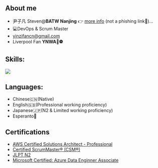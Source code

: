 ## About me

- 尹子凡 Steven@**BATW Nanjing** 👉 [more info](https://stevencv.koaven0420.com/) (not a phishing link👻)...
- 💻DevOps & Scrum Master
- [yinzifancn@gmail.com](mailto:yinzifancn@gmail.com)
- Liverpool Fan **YNWA🔴⚽️**

## Skills:
<img align="center" src="https://skillicons.dev/icons?i=java,maven,gradle,idea,kotlin,eclipse,spring,jenkins,py,js,ts,jquery,react,vue,nextjs,nginx,mysql,postgres,redis,mongodb,aws,docker,git,linux,&theme=light&perline=8" />

## Languages:
- Chinese🇨🇳(Native)
- English🇬🇧(Professional working proficiency)
- Japanese🇯🇵(N2 & Limited working proficiency)
- Esperanto💚

## Certifications
- [AWS Certified Solutions Architect - Professional](https://www.credly.com/badges/ff1da6f6-fdc0-43e4-b1e2-89b191c0c010/linked_in_profile)
- [Certified ScrumMaster® (CSM®)](https://bcert.me/sclnqiwde)
- [JLPT N2](https://drive.google.com/file/d/1gtvM47NEe8s1TalKCets0cjve5IgXab_/view?usp=share_link)
- [Microsoft Certified: Azure Data Enginner Associate](https://www.credly.com/badges/0f8e8b69-c56c-4838-bd59-a562c5cee258)

